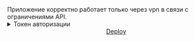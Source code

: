<div>Приложение корректно работает только через vpn в связи с ограничениями API.</div>
<details>
  <summary>Токен авторизации</summary>
  <p>eyJhbGciOiJIUzI1NiJ9.eyJhdWQiOiIxZjY0NWU1NWExMWEzYzA4ZTk5NGMzMzZlN2YyNTlmZiIsInN1YiI6IjY1ZGQ5OWQ1MjRiMzMzMDE4NWI3NGFjMiIsInNjb3BlcyI6WyJhcGlfcmVhZCJdLCJ2ZXJzaW9uIjoxfQ.1WMcpmUhbI45tQ8ewzR3JXubRSkLKKyphIUUmfkEu1E</p>
</details>
<div align="center">
  <a href="https://finally-films.netlify.app/" target="_blank">Deploy</a>
</div>

<div align="center">
<img src="https://komarev.com/ghpvc/?username=Libaur&style=flat-square&color=blue" alt=""/>
</div>
